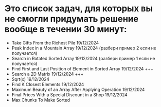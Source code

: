 # Это список задач, для которых вы не смогли придумать решение вообще в течении 30 минут:

- Take Gifts From the Richest Pile 19/12/2024
- Peak Index in a Mountain Array 19/12/2024 (разбери пример 2 если не получается)
- Search in Rotated Sorted Array 19/12/2024 (разбери пример 1 если не получается)
- Find First and Last Position of Element in Sorted Array 19/12/2024 +++
- Search a 2D Matrix 19/12/2024 +++
- Sqrt(x) 19/12/2024 
- Find K Closest Elements 19/12/2024 
- Maximum Beauty of an Array After Applying Operation 19/12/2024 
- Final Prices With a Special Discount in a Shop 19/12/2024
- Max Chunks To Make Sorted




 

    